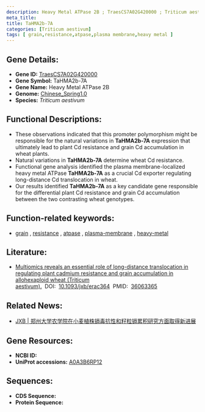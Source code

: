 ```yaml
---
description: Heavy Metal ATPase 2B ; TraesCS7A02G420000 ; Triticum aestivum
meta_title:
title: TaHMA2b-7A
categories: [Triticum aestivum]
tags: [ grain,resistance,atpase,plasma membrane,heavy metal ]
---
```


## Gene Details:
- **Gene ID:**	[TraesCS7A02G420000](https://ensembl.gramene.org/Triticum_aestivum/Gene/Summary?g=TraesCS7A02G420000)
- **Gene Symbol:** TaHMA2b-7A
- **Gene Name:** Heavy Metal ATPase 2B
- **Genome:** [Chinese_Spring1.0](https://ensembl.gramene.org/Triticum_aestivum/Info/Index)
- **Species:** *Triticum aestivum*

## Functional Descriptions:
   - These observations indicated that this promoter polymorphism might be responsible for the natural variations in **TaHMA2b-7A** expression that ultimately lead to plant Cd resistance and grain Cd accumulation in wheat plants.
   - Natural variations in **TaHMA2b-7A** determine wheat Cd resistance.
   - Functional gene analysis identified the plasma membrane-localized heavy metal ATPase **TaHMA2b-7A** as a crucial Cd exporter regulating long-distance Cd translocation in wheat.
   - Our results identified **TaHMA2b-7A** as a key candidate gene responsible for the differential plant Cd resistance and grain Cd accumulation between the two contrasting wheat genotypes.

## Function-related keywords:
   - [grain](/tags/grain/)&nbsp;,&nbsp;[resistance](/tags/resistance/)&nbsp;,&nbsp;[atpase](/tags/atpase/)&nbsp;,&nbsp;[plasma-membrane](/tags/plasma-membrane/)&nbsp;,&nbsp;[heavy-metal](/tags/heavy-metal/)

## Literature:
   - [Multiomics reveals an essential role of long-distance translocation in regulating plant cadmium resistance and grain accumulation in allohexaploid wheat (Triticum aestivum).]( https://academic.oup.com/jxb/article/73/22/7516/6692367?login=true)&nbsp;&nbsp;DOI:&nbsp;&nbsp;[10.1093/jxb/erac364](https://academic.oup.com/jxb/article/73/22/7516/6692367?login=true)&nbsp;&nbsp;PMID:&nbsp;&nbsp;[36063365](https://pubmed.ncbi.nlm.nih.gov/36063365/)

## Related News:
   - [JXB | 郑州大学农学院在小麦植株镉毒抗性和籽粒镉累积研究方面取得新进展](https://mp.weixin.qq.com/s?__biz=Mzg3MDEwNDEyMg==&mid=2247537930&idx=3&sn=ac30a5fb436dc1eee4674b6d9473c589&chksm=ce90f85ff9e77149c7499351dace7e9365e4d6a1b98d8f4a8d9cb05c2ca53cf013b66882d98d&scene=27#wechat_redirect)

## Gene Resources:
- **NCBI ID:**  [](https://www.ncbi.nlm.nih.gov/gene/?term=)
- **UniProt accessions:** [A0A3B6RP12](https://www.uniprot.org/uniprotkb/A0A3B6RP12/entry)



## Sequences:
- **CDS Sequence:**
- **Protein Sequence:**
